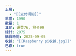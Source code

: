 ```yaml
---
上層:
  - "[[支付明細]]"
單價: 1990
數量: 1
其他: 運費76, 稅金99
總計: 2075
購買時間: 2025-09-05
收據: "[[Raspberry pi收據.jpg]]"
已繳: true
---
```

